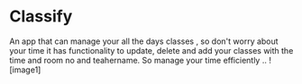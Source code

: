 # Classify
An app that can manage your all the days classes , so don't worry about your time it has functionality to update, delete and add your classes with the time and room no and teahername.
So manage your time efficiently ..
![image1]
